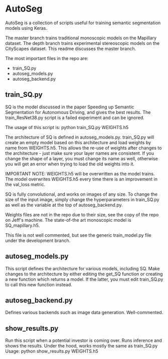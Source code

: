 # AutoSeg

AutoSeg is a collection of scripts useful for training semantic segmentation models using Keras.

The master branch trains traditional monoscopic models on the Mapillary dataset.
The depth branch trains experimental stereoscopic models on the CityScapes dataset.
This readme discusses the master branch.

The most important files in the repo are:
- train_SQ.py
- autoseg_models.py
- autoseg_backend.py

## train_SQ.py
SQ is the model discussed in the paper Speeding up Semantic Segmentation for Autonomous Driving, and gives the best results.
The train_ResNet38.py script is a failed experiment and can be ignored.

The usage of this script is: python train_SQ.py WEIGHTS.h5

The architecture of SQ is defined in autoseg_models.py. train_SQ.py will create an empty model based on this architecture and load weights by name from WEIGHTS.h5.
This allows the re-use of weights after changes to the architecture - just make sure your layer names are consistent. If you change the shape of a layer, you must change its name as well, otherwise you will get an error when trying to load the old weights into it.

IMPORTANT NOTE: WEIGHTS.h5 will be overwritten as the model trains. The model overwrites WEIGHTS.h5 every time there is an improvement in the val_loss metric.

SQ is fully convolutional, and works on images of any size. To change the size of the input image, simply change the hyperparameters in train_SQ.py as well as the variable at the top of autoseg_backend.py.

Weights files are not in the repo due to their size, see the copy of the repo on Jeff's machine. The state-of-the art monoscopic model is SQ_mapillary.h5.

This file is not well commented, but see the generic train_model.py file under the development branch.

## autoseg_models.py
This script defines the architecture for various models, including SQ. Make changes to the architecture by either editing the get_SQ function or creating a new function which returns a model. If the latter, you must edit train_SQ.py to call this new function instead.

## autoseg_backend.py
Defines various backends such as image data generation. Well-commented.

## show_results.py
Run this script when a potential investor is coming over. Runs inference and shows the results. Under the hood, works mostly the same as train_SQ.py Usage: python show_results.py WEIGHTS.h5
